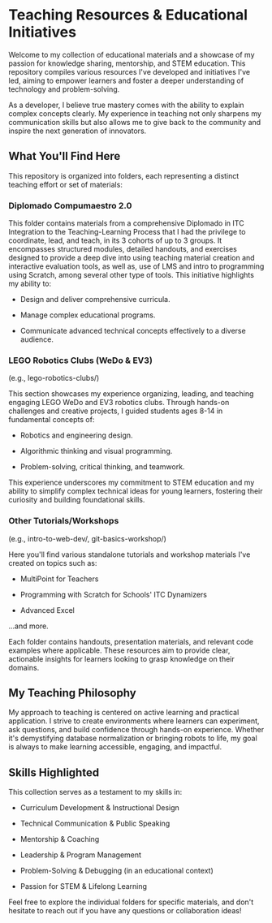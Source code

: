 # Teaching Resources & Educational Initiatives

Welcome to my collection of educational materials and a showcase of my passion for knowledge sharing, mentorship, and STEM education. This repository compiles various resources I've developed and initiatives I've led, aiming to empower learners and foster a deeper understanding of technology and problem-solving.

As a developer, I believe true mastery comes with the ability to explain complex concepts clearly. My experience in teaching not only sharpens my communication skills but also allows me to give back to the community and inspire the next generation of innovators.

## What You'll Find Here
This repository is organized into folders, each representing a distinct teaching effort or set of materials:

### Diplomado Compumaestro 2.0

This folder contains materials from a comprehensive Diplomado in ITC Integration to the Teaching-Learning Process that I had the privilege to coordinate, lead, and teach, in its 3 cohorts of up to 3 groups. It encompasses structured modules, detailed handouts, and exercises designed to provide a deep dive into using teaching material creation and interactive evaluation tools, as well as, use of LMS and intro to programming using Scratch, among several other type of tools. This initiative highlights my ability to:

* Design and deliver comprehensive curricula.

* Manage complex educational programs.

* Communicate advanced technical concepts effectively to a diverse audience.

### LEGO Robotics Clubs (WeDo & EV3)
(e.g., lego-robotics-clubs/)

This section showcases my experience organizing, leading, and teaching engaging LEGO WeDo and EV3 robotics clubs. Through hands-on challenges and creative projects, I guided students ages 8-14 in fundamental concepts of:

* Robotics and engineering design.

* Algorithmic thinking and visual programming.

* Problem-solving, critical thinking, and teamwork.

This experience underscores my commitment to STEM education and my ability to simplify complex technical ideas for young learners, fostering their curiosity and building foundational skills.

### Other Tutorials/Workshops
(e.g., intro-to-web-dev/, git-basics-workshop/)

Here you'll find various standalone tutorials and workshop materials I've created on topics such as:

* MultiPoint for Teachers

* Programming with Scratch for Schools' ITC Dynamizers

* Advanced Excel

...and more.

Each folder contains handouts, presentation materials, and relevant code examples where applicable. These resources aim to provide clear, actionable insights for learners looking to grasp knowledge on their domains.

## My Teaching Philosophy

My approach to teaching is centered on active learning and practical application. I strive to create environments where learners can experiment, ask questions, and build confidence through hands-on experience. Whether it's demystifying database normalization or bringing robots to life, my goal is always to make learning accessible, engaging, and impactful.

## Skills Highlighted

This collection serves as a testament to my skills in:

* Curriculum Development & Instructional Design

* Technical Communication & Public Speaking

* Mentorship & Coaching

* Leadership & Program Management

* Problem-Solving & Debugging (in an educational context)

* Passion for STEM & Lifelong Learning

Feel free to explore the individual folders for specific materials, and don't hesitate to reach out if you have any questions or collaboration ideas!
